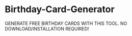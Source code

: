 # Birthday-Card-Generator
GENERATE FREE BIRTHDAY CARDS WITH THIS TOOL. NO DOWNLOAD/INSTALLATION REQUIRED!
